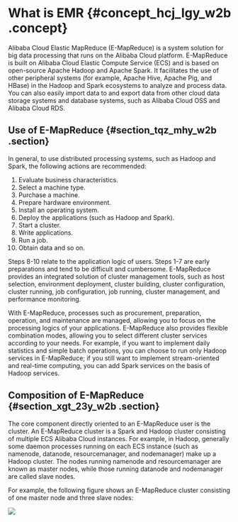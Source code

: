 # What is EMR {#concept_hcj_lgy_w2b .concept}

Alibaba Cloud Elastic MapReduce \(E-MapReduce\) is a system solution for big data processing that runs on the Alibaba Cloud platform. E-MapReduce is built on Alibaba Cloud Elastic Compute Service \(ECS\) and is based on open-source Apache Hadoop and Apache Spark. It facilitates the use of other peripheral systems \(for example, Apache Hive, Apache Pig, and HBase\) in the Hadoop and Spark ecosystems to analyze and process data. You can also easily import data to and export data from other cloud data storage systems and database systems, such as Alibaba Cloud OSS and Alibaba Cloud RDS.

## Use of E-MapReduce {#section_tqz_mhy_w2b .section}

In general, to use distributed processing systems, such as Hadoop and Spark, the following actions are recommended:

1.  Evaluate business characteristics.
2.  Select a machine type.
3.  Purchase a machine.
4.  Prepare hardware environment.
5.  Install an operating system.
6.  Deploy the applications \(such as Hadoop and Spark\).
7.  Start a cluster.
8.  Write applications.
9.  Run a job.
10. Obtain data and so on.

Steps 8-10 relate to the application logic of users. Steps 1-7 are early preparations and tend to be difficult and cumbersome. E-MapReduce provides an integrated solution of cluster management tools, such as host selection, environment deployment, cluster building, cluster configuration, cluster running, job configuration, job running, cluster management, and performance monitoring.

With E-MapReduce, processes such as procurement, preparation, operation, and maintenance are managed, allowing you to focus on the processing logics of your applications. E-MapReduce also provides flexible combination modes, allowing you to select different cluster services according to your needs. For example, if you want to implement daily statistics and simple batch operations, you can choose to run only Hadoop services in E-MapReduce; if you still want to implement stream-oriented and real-time computing, you can add Spark services on the basis of Hadoop services.

## Composition of E-MapReduce {#section_xgt_23y_w2b .section}

The core component directly oriented to an E-MapReduce user is the cluster. An E-MapReduce cluster is a Spark and Hadoop cluster consisting of multiple ECS Alibaba Cloud instances. For example, in Hadoop, generally some daemon processes running on each ECS instance \(such as namenode, datanode, resourcemanager, and nodemanager\) make up a Hadoop cluster. The nodes running namenode and resourcemanager are known as master nodes, while those running datanode and nodemanager are called slave nodes.

For example, the following figure shows an E-MapReduce cluster consisting of one master node and three slave nodes:

![](http://static-aliyun-doc.oss-cn-hangzhou.aliyuncs.com/assets/img/17824/15425962649988_en-US.jpg)

